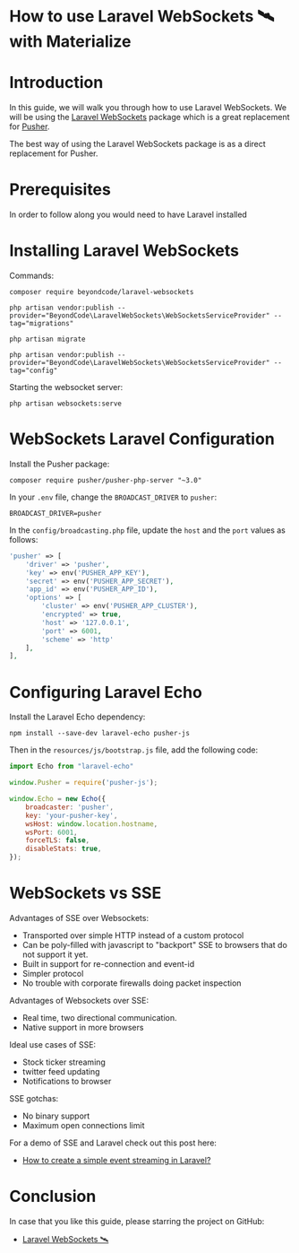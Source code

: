 # How to use Laravel WebSockets 🛰 with Materialize



# Introduction

In this guide, we will walk you through how to use Laravel WebSockets. We will be using the [Laravel WebSockets](https://beyondco.de/docs/laravel-websockets/) package which is a great replacement for [Pusher](https://pusher.com/).

The best way of using the Laravel WebSockets package is as a direct replacement for Pusher.

# Prerequisites

In order to follow along you would need to have Laravel installed

# Installing Laravel WebSockets

Commands:

```
composer require beyondcode/laravel-websockets
```

```
php artisan vendor:publish --provider="BeyondCode\LaravelWebSockets\WebSocketsServiceProvider" --tag="migrations"
```


```
php artisan migrate
```


```
php artisan vendor:publish --provider="BeyondCode\LaravelWebSockets\WebSocketsServiceProvider" --tag="config"
```

Starting the websocket server:

```
php artisan websockets:serve
```

# WebSockets Laravel Configuration

Install the Pusher package:

```
composer require pusher/pusher-php-server "~3.0"
```

In your `.env` file, change the `BROADCAST_DRIVER` to `pusher`:

```
BROADCAST_DRIVER=pusher
```

In the `config/broadcasting.php` file, update the `host` and the `port` values as follows:

```php
'pusher' => [
    'driver' => 'pusher',
    'key' => env('PUSHER_APP_KEY'),
    'secret' => env('PUSHER_APP_SECRET'),
    'app_id' => env('PUSHER_APP_ID'),
    'options' => [
        'cluster' => env('PUSHER_APP_CLUSTER'),
        'encrypted' => true,
        'host' => '127.0.0.1',
        'port' => 6001,
        'scheme' => 'http'
    ],
],
```

# Configuring Laravel Echo

Install the Laravel Echo dependency:

```
npm install --save-dev laravel-echo pusher-js
```

Then in the `resources/js/bootstrap.js` file, add the following code:


```javascript
import Echo from "laravel-echo"

window.Pusher = require('pusher-js');

window.Echo = new Echo({
    broadcaster: 'pusher',
    key: 'your-pusher-key',
    wsHost: window.location.hostname,
    wsPort: 6001,
    forceTLS: false,
    disableStats: true,
});
```

# WebSockets vs SSE

Advantages of SSE over Websockets:

- Transported over simple HTTP instead of a custom protocol
- Can be poly-filled with javascript to "backport" SSE to browsers that do not support it yet.
- Built in support for re-connection and event-id
- Simpler protocol
- No trouble with corporate firewalls doing packet inspection

Advantages of Websockets over SSE:

- Real time, two directional communication.
- Native support in more browsers

Ideal use cases of SSE:

- Stock ticker streaming
- twitter feed updating
- Notifications to browser

SSE gotchas:

- No binary support
- Maximum open connections limit

For a demo of SSE and Laravel check out this post here:

- [How to create a simple event streaming in Laravel?](https://devdojo.com/bobbyiliev/how-to-create-a-simple-event-streaming-in-laravel)

# Conclusion

In case that you like this guide, please starring the project on GitHub:

- [Laravel WebSockets 🛰](https://github.com/beyondcode/laravel-websockets)